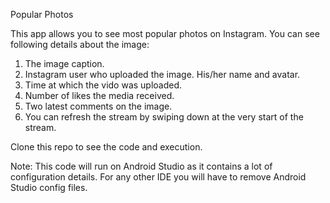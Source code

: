 Popular Photos

This app allows you to see most popular photos on Instagram. You can see following details about the image:
1. The image caption.
2. Instagram user who uploaded the image. His/her name and avatar.
3. Time at which the vido was uploaded.
4. Number of likes the media received.
5. Two latest comments on the image.
6. You can refresh the stream by swiping down at the very start of the stream.

Clone this repo to see the code and execution.

Note: This code will run on Android Studio as it contains a lot of configuration details. For any other IDE you will have to remove Android Studio config files.
